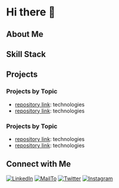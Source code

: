 <h1>Hi there 👋</h1>

<h2>About Me</h2>
<h2>Skill Stack</h2>
<h2>Projects</h2>
<h3>Projects by Topic</h3>
<ul>
    <li><a target='_blank' href='#'>repository link</a>: technologies</li>
    <li><a target='_blank' href='#'>repository link</a>: technologies</li>
</ul>
<h3>Projects by Topic</h3>
<ul>
    <li><a text-decoration='none' target='_blank' href='#'>repository link</a>: technologies</li>
    <li><a target='_blank' href='#'>repository link</a>: technologies</li>
</ul>
<h2>Connect with Me</h2>


[![LinkedIn](https://skillicons.dev/icons?i=linkedin)](https://www.linkedin.com/in/santiago-reyes-257778283/)
[![MailTo](https://skillicons.dev/icons?i=gmail)](mailto:santiagorm.oficial@gmail.com?subject=Let's%20Work%20Together)
[![Twitter](https://skillicons.dev/icons?i=twitter)](https://x.com/SantiagoRM861)
[![Instagram](https://skillicons.dev/icons?i=instagram)](https://www.instagram.com/santiago.reyes861/)
    



